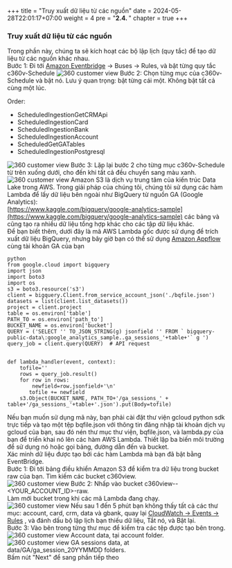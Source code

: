 +++
title = "Truy xuất dữ liệu từ các nguồn"
date = 2024-05-28T22:01:17+07:00
weight = 4
pre = "<b>2.4. </b>"
chapter = true
+++

### Truy xuất dữ liệu từ các nguồn
 
Trong phần này, chúng ta sẽ kích hoạt các bộ lập lịch (quy tắc) để tạo dữ liệu từ các nguồn khác nhau.  
Bước 1: Đi tới [Amazon Eventbridge](https://us-west-2.console.aws.amazon.com/events/home?region=us-west-2#/rules) -> Buses -> Rules, và bật từng quy tắc c360v-Schedule
![360 customer view](/images/assets/63.png) 
Bước 2: Chọn từng mục của c360v-Schedule và bật nó. Lưu ý quan trọng: bật từng cái một. Không bật tất cả cùng một lúc.  

Order:
  - ScheduledIngestionGetCRMApi
  - ScheduledIngestionCard
  - ScheduledIngestionBank
  - ScheduledIngestionAccount
  - ScheduledGetGATables
  - ScheduledIngestionPostgresql

![360 customer view](/images/assets/64.png) 
Bước 3: Lặp lại bước 2 cho từng mục c360v-Schedule từ trên xuống dưới, cho đến khi tất cả đều chuyển sang màu xanh.  
![360 customer view](/images/assets/65.png) 
Amazon S3 là dịch vụ trung tâm của kiến trúc Data Lake trong AWS. Trong giải pháp của chúng tôi, chúng tôi sử dụng các hàm Lambda để lấy dữ liệu bên ngoài như BigQuery từ nguồn GA (Google Analytics):  
[https://www.kaggle.com/bigquery/google-analytics-sample](https://www.kaggle.com/bigquery/google-analytics-sample) các bảng và cũng tạo ra nhiều dữ liệu tổng hợp khác cho các tập dữ liệu khác.  
Để bạn biết thêm, dưới đây là mã AWS Lambda gốc được sử dụng để trích xuất dữ liệu BigQuery, nhưng bây giờ bạn có thể sử dụng [Amazon Appflow](https://aws.amazon.com/appflow/) cùng tài khoản GA của bạn  

    python  
    from google.cloud import bigquery  
    import json  
    import boto3  
    import os  
    s3 = boto3.resource('s3')  
    client = bigquery.Client.from_service_account_json('./bqfile.json')  
    datasets = list(client.list_datasets())  
    project = client.project  
    table = os.environ['table']  
    PATH_TO = os.environ['path_to']  
    BUCKET_NAME = os.environ['bucket']  
    QUERY = ('SELECT '' TO_JSON_STRING(g) jsonfield '' FROM ` bigquery-public-data\:google_analytics_sample..ga_sessions_'+table+'` g ')  
    query_job = client.query(QUERY)  # API request  
    
    
    def lambda_handler(event, context):  
        tofile=''
        rows = query_job.result()  
        for row in rows:  
            newfield=row.jsonfield+'\n'  
           tofile += newfield  
        s3.Object(BUCKET_NAME, PATH_TO+'/ga_sessions_' + table+'/ga_sessions_'+table+'.json').put(Body=tofile)  

Nếu bạn muốn sử dụng mã này, bạn phải cài đặt thư viện gcloud python sdk trực tiếp và tạo một tệp bqfile.json với thông tin đăng nhập tài khoản dịch vụ gcloud của bạn, sau đó nén thư mục thư viện, bqfile.json, và lambda.py của bạn để triển khai nó lên các hàm AWS Lambda. Thiết lập ba biến môi trường để sử dụng nó hoặc gọi bảng, đường dẫn đến và bucket.  
Xác minh dữ liệu được tạo bởi các hàm Lambda mà bạn đã bật bằng EventBridge.  
Bước 1: Đi tới bảng điều khiển Amazon S3 để kiểm tra dữ liệu trong bucket raw của bạn. Tìm kiếm các bucket c360view.  
![360 customer view](/images/assets/66.png) 
Bước 2: Nhấp vào bucket c360view--<YOUR_ACCOUNT_ID>-raw.  
Làm mới bucket trong khi các mã Lambda đang chạy.  
![360 customer view](/images/assets/67.png)
Nếu sau 1 đến 5 phút bạn không thấy tất cả các thư mục: account, card, crm, data và gbank, quay lại [CloudWatch -> Events -> Rules](https://us-west-2.console.aws.amazon.com/cloudwatch/home?region=us-west-2#rules:) , và đánh dấu bộ lập lịch bạn thiếu dữ liệu, Tắt nó, và Bật lại.  
Bước 3: Vào bên trong từng thư mục để kiểm tra các tệp được tạo bên trong.  
![360 customer view](/images/assets/68.png) 
Account data, tại account folder.  
![360 customer view](/images/assets/69.png) 
GA sessions data, at data/GA/ga_session_20YYMMDD folders.  
Bấm nút "Next" để sang phần tiếp theo  